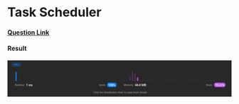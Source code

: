 # Task Scheduler

#### [Question Link](https://leetcode.com/problems/task-scheduler/)

#### Result
![result](Result.png)